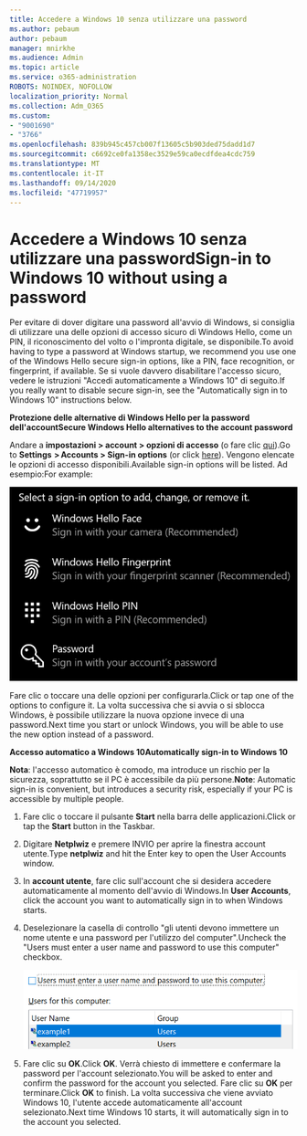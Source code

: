 ```yaml
---
title: Accedere a Windows 10 senza utilizzare una password
ms.author: pebaum
author: pebaum
manager: mnirkhe
ms.audience: Admin
ms.topic: article
ms.service: o365-administration
ROBOTS: NOINDEX, NOFOLLOW
localization_priority: Normal
ms.collection: Adm_O365
ms.custom:
- "9001690"
- "3766"
ms.openlocfilehash: 839b945c457cb007f13605c5b903ded75dadd1d7
ms.sourcegitcommit: c6692ce0fa1358ec3529e59ca0ecdfdea4cdc759
ms.translationtype: MT
ms.contentlocale: it-IT
ms.lasthandoff: 09/14/2020
ms.locfileid: "47719957"
---
```

# <a name="sign-in-to-windows-10-without-using-a-password"></a><span data-ttu-id="33c24-102">Accedere a Windows 10 senza utilizzare una password</span><span class="sxs-lookup"><span data-stu-id="33c24-102">Sign-in to Windows 10 without using a password</span></span>

<span data-ttu-id="33c24-103">Per evitare di dover digitare una password all'avvio di Windows, si consiglia di utilizzare una delle opzioni di accesso sicuro di Windows Hello, come un PIN, il riconoscimento del volto o l'impronta digitale, se disponibile.</span><span class="sxs-lookup"><span data-stu-id="33c24-103">To avoid having to type a password at Windows startup, we recommend you use one of the Windows Hello secure sign-in options, like a PIN, face recognition, or fingerprint, if available.</span></span> <span data-ttu-id="33c24-104">Se si vuole davvero disabilitare l'accesso sicuro, vedere le istruzioni "Accedi automaticamente a Windows 10" di seguito.</span><span class="sxs-lookup"><span data-stu-id="33c24-104">If you really want to disable secure sign-in, see the "Automatically sign in to Windows 10" instructions below.</span></span>

<span data-ttu-id="33c24-105">**Protezione delle alternative di Windows Hello per la password dell'account**</span><span class="sxs-lookup"><span data-stu-id="33c24-105">**Secure Windows Hello alternatives to the account password**</span></span>

<span data-ttu-id="33c24-106">Andare a **impostazioni > account > opzioni di accesso** (o fare clic [qui](ms-settings:signinoptions?activationSource=GetHelp)).</span><span class="sxs-lookup"><span data-stu-id="33c24-106">Go to **Settings  > Accounts > Sign-in options** (or click [here](ms-settings:signinoptions?activationSource=GetHelp)).</span></span> <span data-ttu-id="33c24-107">Vengono elencate le opzioni di accesso disponibili.</span><span class="sxs-lookup"><span data-stu-id="33c24-107">Available sign-in options will be listed.</span></span> <span data-ttu-id="33c24-108">Ad esempio:</span><span class="sxs-lookup"><span data-stu-id="33c24-108">For example:</span></span>

![Opzioni di accesso.](media/sign-in-options.png)

<span data-ttu-id="33c24-110">Fare clic o toccare una delle opzioni per configurarla.</span><span class="sxs-lookup"><span data-stu-id="33c24-110">Click or tap one of the options to configure it.</span></span> <span data-ttu-id="33c24-111">La volta successiva che si avvia o si sblocca Windows, è possibile utilizzare la nuova opzione invece di una password.</span><span class="sxs-lookup"><span data-stu-id="33c24-111">Next time you start or unlock Windows, you will be able to use the new option instead of a password.</span></span> 

<span data-ttu-id="33c24-112">**Accesso automatico a Windows 10**</span><span class="sxs-lookup"><span data-stu-id="33c24-112">**Automatically sign-in to Windows 10**</span></span>

<span data-ttu-id="33c24-113">**Nota**: l'accesso automatico è comodo, ma introduce un rischio per la sicurezza, soprattutto se il PC è accessibile da più persone.</span><span class="sxs-lookup"><span data-stu-id="33c24-113">**Note**: Automatic sign-in is convenient, but introduces a security risk, especially if your PC is accessible by multiple people.</span></span> 

1. <span data-ttu-id="33c24-114">Fare clic o toccare il pulsante **Start** nella barra delle applicazioni.</span><span class="sxs-lookup"><span data-stu-id="33c24-114">Click or tap the **Start** button in the Taskbar.</span></span>

2. <span data-ttu-id="33c24-115">Digitare **Netplwiz** e premere INVIO per aprire la finestra account utente.</span><span class="sxs-lookup"><span data-stu-id="33c24-115">Type **netplwiz** and hit the Enter key to open the User Accounts window.</span></span>

3. <span data-ttu-id="33c24-116">In **account utente**, fare clic sull'account che si desidera accedere automaticamente al momento dell'avvio di Windows.</span><span class="sxs-lookup"><span data-stu-id="33c24-116">In **User Accounts**, click the account you want to automatically sign in to when Windows starts.</span></span>

4. <span data-ttu-id="33c24-117">Deselezionare la casella di controllo "gli utenti devono immettere un nome utente e una password per l'utilizzo del computer".</span><span class="sxs-lookup"><span data-stu-id="33c24-117">Uncheck the "Users must enter a user name and password to use this computer" checkbox.</span></span>

    ![Gli utenti devono immettere l'opzione nome utente e password.](media/users-must-enter-username.png)

5. <span data-ttu-id="33c24-119">Fare clic su **OK**.</span><span class="sxs-lookup"><span data-stu-id="33c24-119">Click **OK**.</span></span> <span data-ttu-id="33c24-120">Verrà chiesto di immettere e confermare la password per l'account selezionato.</span><span class="sxs-lookup"><span data-stu-id="33c24-120">You will be asked to enter and confirm the password for the account you selected.</span></span> <span data-ttu-id="33c24-121">Fare clic su **OK** per terminare.</span><span class="sxs-lookup"><span data-stu-id="33c24-121">Click **OK** to finish.</span></span> <span data-ttu-id="33c24-122">La volta successiva che viene avviato Windows 10, l'utente accede automaticamente all'account selezionato.</span><span class="sxs-lookup"><span data-stu-id="33c24-122">Next time Windows 10 starts, it will automatically sign in to the account you selected.</span></span>
